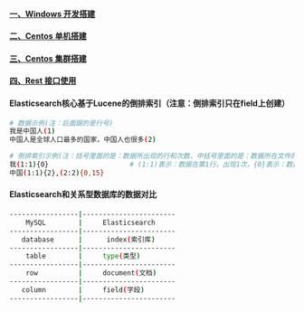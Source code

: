 #### [一、Windows 开发搭建][1]
#### [二、Centos 单机搭建][2]
#### [三、Centos 集群搭建][3]
#### [四、Rest 接口使用][4]
#### Elasticsearch核心基于Lucene的倒排索引（注意：倒排索引只在field上创建）
```bash
# 数据示例(注：后面跟的是行号)
我是中国人(1)                                                                           
中国人是全球人口最多的国家，中国人也很多(2)

# 倒排索引示例(注：括号里面的是：数据所出现的行和次数，中括号里面的是：数据所在文件的偏移量)
我(1:1){0}                    # (1:1)表示：数据在第1行，出现1次，{0}表示：数据所在文件的偏移量
中国(1:1){2},(2:2){0,15}     
```

#### Elasticsearch和关系型数据库的数据对比
```bash
-----------------|-----------------------
    MySQL        |     Elasticsearch    
-----------------|-----------------------
   database      |      index(索引库)    
-----------------|-----------------------
    table        |     type(类型)        
-----------------|-----------------------
    row          |     document(文档)    
-----------------|-----------------------
   column        |     field(字段)       
-----------------|-----------------------
```

[1]: https://github.com/firechiang/elk-test/tree/master/elasticsearch/docs/windows-single-node.md
[2]: https://github.com/firechiang/elk-test/tree/master/elasticsearch/docs/setup-single-node.md
[3]: https://github.com/firechiang/elk-test/tree/master/elasticsearch/docs/setup-cluster-node.md
[4]: https://github.com/firechiang/elk-test/tree/master/elasticsearch/docs/setup-rest-use.md